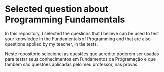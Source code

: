 # Selected question about Programming Fundamentals

In this repository, I selected the questions that I believe can be used to test your knowledge in the Fundamentals of Programming and that are also questions applied by my teacher, in the tests.

Neste repositório selecionei as questões que acredito poderem ser usadas para testar seus conhecimentos em Fundamentos da Programação e que também são questões aplicadas pelo meu professor, nas provas.
